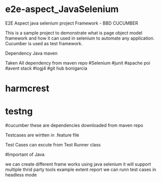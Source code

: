 # e2e-aspect_JavaSelenium

E2E Aspect java selenium project
Framework - BBD CUCUMBER

This is a sample project to demonstrate what is page object model framework and how it can used in selenium to automate any application. Cucumber is used as test framework.


Dependency Java maven

Taken All dependency from maven repo
#Selenium
#junit
#apache poi
#avent stack
#logj4
#git hub bonigarcia
# harmcrest
# testng
#cucumber
these are dependencies downloaded from maven repo

Testcases are wirtten in .feature file

Test Cases can excute from Test Runner class

#Important of Java 

we can create different frame works using java selenium
it will support multiple thrid party tools example extent report
we can runn test cases in headless mode
